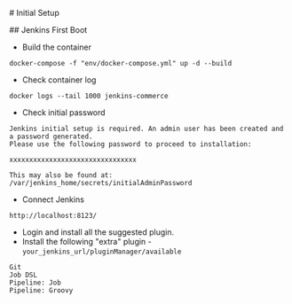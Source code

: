 # Initial Setup

## Jenkins First Boot

- Build the container
```
docker-compose -f "env/docker-compose.yml" up -d --build
```

- Check container log
```
docker logs --tail 1000 jenkins-commerce
```

- Check initial password
```
Jenkins initial setup is required. An admin user has been created and a password generated.
Please use the following password to proceed to installation:

xxxxxxxxxxxxxxxxxxxxxxxxxxxxxxxx

This may also be found at: /var/jenkins_home/secrets/initialAdminPassword
```

- Connect Jenkins
```
http://localhost:8123/
```

- Login and install all the suggested plugin.
- Install the following "extra" plugin - `your_jenkins_url/pluginManager/available`
```
Git
Job DSL
Pipeline: Job
Pipeline: Groovy 
```

